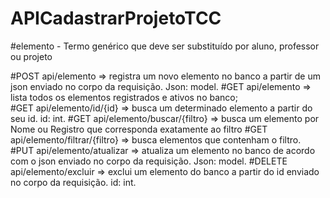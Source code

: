 # APICadastrarProjetoTCC

#elemento - Termo genérico que deve ser substituído por aluno, professor ou projeto
	
#POST	api/elemento					=> registra um novo elemento no banco a partir de um json enviado no corpo da requisição. Json: model.
#GET 	api/elemento 					=> lista todos os elementos registrados e ativos no banco;	
#GET 	api/elemento/id/{id} 			=> busca um determinado elemento a partir do seu id. id: int.
#GET 	api/elemento/buscar/{filtro}	=> busca um elemento por Nome ou Registro que corresponda exatamente ao filtro
#GET 	api/elemento/filtrar/{filtro}	=> busca elementos que contenham o filtro.
#PUT 	api/elemento/atualizar			=> atualiza um elemento no banco de acordo com o json enviado no corpo da requisição. Json: model.
#DELETE 	api/elemento/excluir			=> exclui um elemento do banco a partir do id enviado no corpo da requisição. id: int.
	
